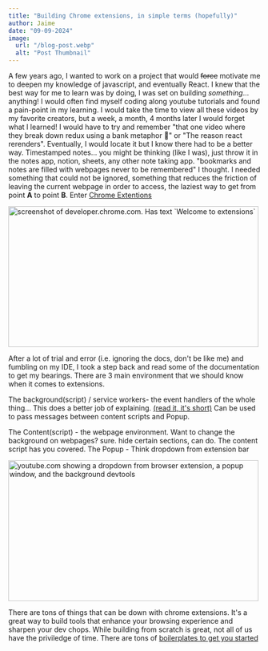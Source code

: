 ```yaml
---
title: "Building Chrome extensions, in simple terms (hopefully)"
author: Jaime
date: "09-09-2024"
image:
  url: "/blog-post.webp"
  alt: "Post Thumbnail"
---
```


A few years ago, I wanted to work on a project that would ~~force~~ motivate me to deepen my knowledge of javascript, and eventually React. I knew that the best way for me to learn was by doing, I was set on building _something_... anything! I would often find myself coding along youtube tutorials and found a pain-point in my learning. I would take the time to view all these videos by my favorite creators, but a week, a month, 4 months later I would forget what I learned! I would have to try and remember "that one video where they break down redux using a bank metaphor 🤔" or "The reason react rerenders". Eventually, I would locate it but I know there had to be a better way. Timestamped notes... you might be thinking (like I was), just throw it in the notes app, notion, sheets, any other note taking app. "bookmarks and notes are filled with webpages never to be remembered" I thought. I needed something that could not be ignored, something that reduces the friction of leaving the current webpage in order to access, the laziest way to get from point **A** to point **B**. Enter
<a href="https://developer.chrome.com/docs/extensions" target="_blank">Chrome Extentions</a>

<div class="center">
  <img class="pro-img" width="500px" height="281" src="/chromeExtDevScreenshot.png" alt="screenshot of developer.chrome.com. Has text `Welcome to extensions`" />
</div>

After a lot of trial and error (i.e. ignoring the docs, don't be like me) and fumbling on my IDE, I took a step back and read some of the documentation to get my bearings. There are 3 main environment that we should know when it comes to extensions.

The background(script) / service workers- the event handlers of the whole thing... This does a better job of explaining. <a href="https://developer.chrome.com/docs/extensions/develop/concepts/service-workers" target="_blank">(read it, it's short)</a> Can be used to pass messages between content scripts and Popup.

The Content(script) - the webpage environment. Want to change the background on webpages? sure. hide certain sections, can do. The content script has you covered.
The Popup - Think dropdown from extension bar

<div class="center">
  <img class="pro-img" width="500px" height="281" src="/chromeExtEnv.png" alt="youtube.com showing a dropdown from browser extension, a popup window, and the background devtools" />
</div>

There are tons of things that can be down with chrome extensions. It's a great way to build tools that enhance your browsing experience and sharpen your dev chops. While building from scratch is great, not all of us have the priviledge of time. There are tons of
<a href="https://github.com/search?q=chrome%20extension%20boilerplate&type=repositories" target="_blank">boilerplates to get you started</a>
